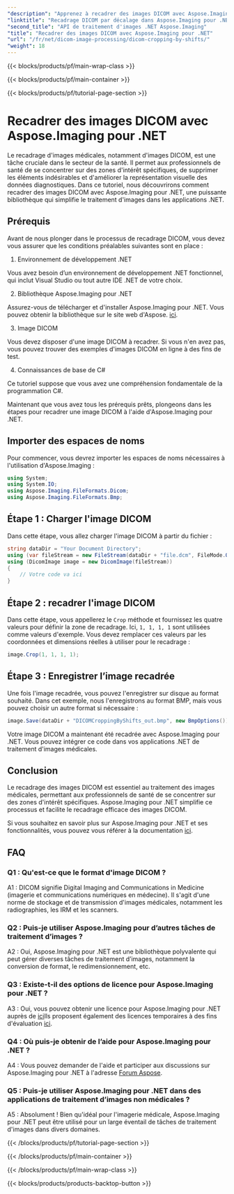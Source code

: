 ```yaml
---
"description": "Apprenez à recadrer des images DICOM avec Aspose.Imaging pour .NET. Améliorez le traitement des images médicales grâce à ce guide étape par étape."
"linktitle": "Recadrage DICOM par décalage dans Aspose.Imaging pour .NET"
"second_title": "API de traitement d'images .NET Aspose.Imaging"
"title": "Recadrer des images DICOM avec Aspose.Imaging pour .NET"
"url": "/fr/net/dicom-image-processing/dicom-cropping-by-shifts/"
"weight": 18
---
```


{{< blocks/products/pf/main-wrap-class >}}

{{< blocks/products/pf/main-container >}}

{{< blocks/products/pf/tutorial-page-section >}}

# Recadrer des images DICOM avec Aspose.Imaging pour .NET

Le recadrage d'images médicales, notamment d'images DICOM, est une tâche cruciale dans le secteur de la santé. Il permet aux professionnels de santé de se concentrer sur des zones d'intérêt spécifiques, de supprimer les éléments indésirables et d'améliorer la représentation visuelle des données diagnostiques. Dans ce tutoriel, nous découvrirons comment recadrer des images DICOM avec Aspose.Imaging pour .NET, une puissante bibliothèque qui simplifie le traitement d'images dans les applications .NET.

## Prérequis

Avant de nous plonger dans le processus de recadrage DICOM, vous devez vous assurer que les conditions préalables suivantes sont en place :

1. Environnement de développement .NET

Vous avez besoin d’un environnement de développement .NET fonctionnel, qui inclut Visual Studio ou tout autre IDE .NET de votre choix.

2. Bibliothèque Aspose.Imaging pour .NET

Assurez-vous de télécharger et d'installer Aspose.Imaging pour .NET. Vous pouvez obtenir la bibliothèque sur le site web d'Aspose. [ici](https://releases.aspose.com/imaging/net/).

3. Image DICOM

Vous devez disposer d'une image DICOM à recadrer. Si vous n'en avez pas, vous pouvez trouver des exemples d'images DICOM en ligne à des fins de test.

4. Connaissances de base de C#

Ce tutoriel suppose que vous avez une compréhension fondamentale de la programmation C#.

Maintenant que vous avez tous les prérequis prêts, plongeons dans les étapes pour recadrer une image DICOM à l'aide d'Aspose.Imaging pour .NET.

## Importer des espaces de noms

Pour commencer, vous devrez importer les espaces de noms nécessaires à l'utilisation d'Aspose.Imaging :

```csharp
using System;
using System.IO;
using Aspose.Imaging.FileFormats.Dicom;
using Aspose.Imaging.FileFormats.Bmp;
```

## Étape 1 : Charger l'image DICOM

Dans cette étape, vous allez charger l'image DICOM à partir du fichier :

```csharp
string dataDir = "Your Document Directory";
using (var fileStream = new FileStream(dataDir + "file.dcm", FileMode.Open, FileAccess.Read))
using (DicomImage image = new DicomImage(fileStream))
{
    // Votre code va ici
}
```

## Étape 2 : recadrer l'image DICOM

Dans cette étape, vous appellerez le `Crop` méthode et fournissez les quatre valeurs pour définir la zone de recadrage. Ici, `1, 1, 1, 1` sont utilisées comme valeurs d'exemple. Vous devez remplacer ces valeurs par les coordonnées et dimensions réelles à utiliser pour le recadrage :

```csharp
image.Crop(1, 1, 1, 1);
```

## Étape 3 : Enregistrer l’image recadrée

Une fois l'image recadrée, vous pouvez l'enregistrer sur disque au format souhaité. Dans cet exemple, nous l'enregistrons au format BMP, mais vous pouvez choisir un autre format si nécessaire :

```csharp
image.Save(dataDir + "DICOMCroppingByShifts_out.bmp", new BmpOptions());
```

Votre image DICOM a maintenant été recadrée avec Aspose.Imaging pour .NET. Vous pouvez intégrer ce code dans vos applications .NET de traitement d'images médicales.

## Conclusion

Le recadrage des images DICOM est essentiel au traitement des images médicales, permettant aux professionnels de santé de se concentrer sur des zones d'intérêt spécifiques. Aspose.Imaging pour .NET simplifie ce processus et facilite le recadrage efficace des images DICOM.

Si vous souhaitez en savoir plus sur Aspose.Imaging pour .NET et ses fonctionnalités, vous pouvez vous référer à la documentation [ici](https://reference.aspose.com/imaging/net/). 

## FAQ

### Q1 : Qu'est-ce que le format d'image DICOM ?

A1 : DICOM signifie Digital Imaging and Communications in Medicine (imagerie et communications numériques en médecine). Il s'agit d'une norme de stockage et de transmission d'images médicales, notamment les radiographies, les IRM et les scanners.

### Q2 : Puis-je utiliser Aspose.Imaging pour d’autres tâches de traitement d’images ?

A2 : Oui, Aspose.Imaging pour .NET est une bibliothèque polyvalente qui peut gérer diverses tâches de traitement d’images, notamment la conversion de format, le redimensionnement, etc.

### Q3 : Existe-t-il des options de licence pour Aspose.Imaging pour .NET ?

A3 : Oui, vous pouvez obtenir une licence pour Aspose.Imaging pour .NET auprès de [ici](https://purchase.aspose.com/buy)Ils proposent également des licences temporaires à des fins d'évaluation [ici](https://purchase.aspose.com/temporary-license/).

### Q4 : Où puis-je obtenir de l’aide pour Aspose.Imaging pour .NET ?

A4 : Vous pouvez demander de l'aide et participer aux discussions sur Aspose.Imaging pour .NET à l'adresse [Forum Aspose](https://forum.aspose.com/).

### Q5 : Puis-je utiliser Aspose.Imaging pour .NET dans des applications de traitement d’images non médicales ?

A5 : Absolument ! Bien qu'idéal pour l'imagerie médicale, Aspose.Imaging pour .NET peut être utilisé pour un large éventail de tâches de traitement d'images dans divers domaines.

{{< /blocks/products/pf/tutorial-page-section >}}

{{< /blocks/products/pf/main-container >}}

{{< /blocks/products/pf/main-wrap-class >}}

{{< blocks/products/products-backtop-button >}}